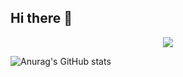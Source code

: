 ## Hi there 👋

<!--메인 타이틀-->
<div align="center">
  <img src="이미지 넣기" />
</div>

<!--내용(tech stack / studying / tool / readme stats /top language cardd )-->
![Anurag's GitHub stats](https://github-readme-stats.vercel.app/api?KongMezu=anuraghazra&show_icons=true&theme=radical)


<!--잔디 ㄲ미기-->

